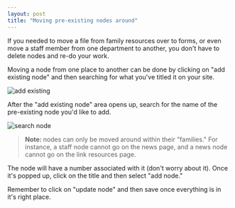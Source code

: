 ```yaml
---
layout: post
title: "Moving pre-existing nodes around"
---
```


If you needed to move a file from family resources over to forms, or even move a staff member from one department to another, you don't have to delete nodes and re-do your work. 

Moving a node from one place to another can be done by clicking on "add existing node" and then searching for what you've titled it on your site.

![add existing](/schoolsites-help/images/uploading/existing-node.png)

After the "add existing node" area opens up, search for the name of the pre-existing node you'd like to add. 

![search node](/schoolsites-help/images/uploading/search-existing.png)

<blockquote>
  <p><strong>Note: </strong>nodes can only be moved around within their "families." For instance, a staff node cannot go on the news page, and a news node cannot go on the link resources page.<p>
</blockquote> 

The node will have a number associated with it (don't worry about it). Once it's popped up, click on the title and then select "add node."

Remember to click on "update node" and then save once everything is in it's right place.  